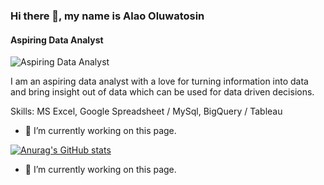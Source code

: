 
### Hi there 👋, my name is Alao Oluwatosin
#### Aspiring Data Analyst
![Aspiring Data Analyst](https://drive.google.com/file/d/1BC-7mKrBavguK6xGAc2EXWrdVhThi8aC/view?usp=sharing)

I am an aspiring data analyst with a love for turning information into data and bring insight out of data which can be used for data driven decisions. 

Skills: MS Excel, Google Spreadsheet / MySql, BigQuery / Tableau 

- 🔭 I’m currently working on this page. 





[![Anurag's GitHub stats](https://github-readme-stats.vercel.app/api?username=alertbest)](https://github.com/anuraghazra/github-readme-stats)

- 🔭 I’m currently working on this page. 







